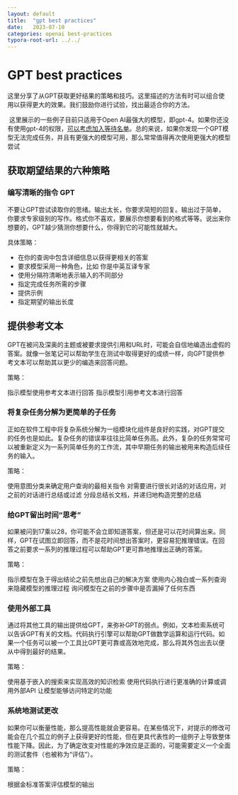 ```yaml
---
layout: default
title:  "gpt best practices"
date:   2023-07-10
categories: openai best-practices
typora-root-url: ../../
---
```


# GPT best practices

​	这里分享了从GPT获取更好结果的策略和技巧。这里描述的方法有时可以组合使用以获得更大的效果。我们鼓励你进行试验，找出最适合你的方法。

​	这里展示的一些例子目前只适用于Open AI最强大的模型，即gpt-4。如果你还没有使用gpt-4的权限，[可以考虑加入等待名单](https://openai.com/waitlist/gpt-4-api)。总的来说，如果你发现一个GPT模型无法完成任务，并且有更强大的模型可用，那么常常值得再次使用更强大的模型尝试

## 获取期望结果的六种策略

### 编写清晰的指令 GPT 

​	不要让GPT尝试读取你的思绪。输出太长，你要求简短的回复。输出过于简单，你要求专家级别的写作。格式你不喜欢，要展示你想要看到的格式等等。说出来你想要的，GPT越少猜测你想要什么，你得到它的可能性就越大。

具体策略：

- 在你的查询中包含详细信息以获得更相关的答案
- 要求模型采用一种角色，比如 你是中英互译专家
- 使用分隔符清晰地表示输入的不同部分
- 指定完成任务所需的步骤
- 提供示例
- 指定期望的输出长度

## 提供参考文本

GPT在被问及深奥的主题或被要求提供引用和URL时，可能会自信地编造出虚假的答案。就像一张笔记可以帮助学生在测试中取得更好的成绩一样，向GPT提供参考文本可以帮助其以更少的编造来回答问题。

策略：

指示模型使用参考文本进行回答
指示模型引用参考文本进行回答

### 将复杂任务分解为更简单的子任务

正如在软件工程中将复杂系统分解为一组模块化组件是良好的实践，对GPT提交的任务也是如此。复杂任务的错误率往往比简单任务高。此外，复杂的任务常常可以被重新定义为一系列简单任务的工作流，其中早期任务的输出被用来构造后续任务的输入。

策略：

使用意图分类来确定用户查询的最相关指令
对需要进行很长对话的对话应用，对之前的对话进行总结或过滤
分段总结长文档，并递归地构造完整的总结

### 给GPT留出时间“思考”

如果被问到17乘以28，你可能不会立即知道答案，但还是可以花时间算出来。同样，GPT在试图立即回答，而不是花时间想出答案时，更容易犯推理错误。在回答之前要求一系列的推理过程可以帮助GPT更可靠地推理出正确的答案。

策略：

指示模型在急于得出结论之前先想出自己的解决方案
使用内心独白或一系列查询来隐藏模型的推理过程
询问模型在之前的步骤中是否漏掉了任何东西

### 使用外部工具

通过将其他工具的输出提供给GPT，来弥补GPT的弱点。例如，文本检索系统可以告诉GPT有关的文档。代码执行引擎可以帮助GPT做数学运算和运行代码。如果一个任务可以被一个工具比GPT更可靠或高效地完成，那么将其外包出去以便从中得到最好的结果。

策略：

使用基于嵌入的搜索来实现高效的知识检索
使用代码执行进行更准确的计算或调用外部API
让模型能够访问特定的功能

### 系统地测试更改

如果你可以衡量性能，那么提高性能就会更容易。在某些情况下，对提示的修改可能会在几个孤立的例子上获得更好的性能，但在更具代表性的一组例子上导致整体性能下降。因此，为了确定改变对性能的净效应是正面的，可能需要定义一个全面的测试套件（也被称为“评估”）。

策略：

根据金标准答案评估模型的输出

